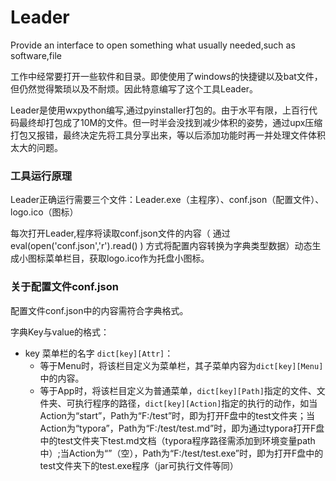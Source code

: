 # Leader
Provide an interface to open something what usually needed,such as software,file
 
工作中经常要打开一些软件和目录。即使使用了windows的快捷键以及bat文件，但仍然觉得繁琐以及不耐烦。因此特意编写了这个工具Leader。

Leader是使用wxpython编写,通过pyinstaller打包的。由于水平有限，上百行代码最终却打包成了10M的文件。但一时半会没找到减少体积的姿势，通过upx压缩打包又报错，最终决定先将工具分享出来，等以后添加功能时再一并处理文件体积太大的问题。


### 工具运行原理
Leader正确运行需要三个文件：Leader.exe（主程序）、conf.json（配置文件）、logo.ico（图标）

每次打开Leader,程序将读取conf.json文件的内容（ 通过eval(open('conf.json','r').read() ) 方式将配置内容转换为字典类型数据）动态生成小图标菜单栏目，获取logo.ico作为托盘小图标。

### 关于配置文件conf.json
配置文件conf.json中的内容需符合字典格式。

字典Key与value的格式：
* key
  菜单栏的名字
  `dict[key][Attr]`：
  * 等于Menu时，将该栏目定义为菜单栏，其子菜单内容为`dict[key][Menu]`中的内容。
  * 等于App时，将该栏目定义为普通菜单，`dict[key][Path]`指定的文件、文件夹、可执行程序的路径，`dict[key][Action]`指定的执行的动作，如当Action为“start”，Path为“F:/test”时，即为打开F盘中的test文件夹；当Action为“typora”，Path为“F:/test/test.md”时，即为通过typora打开F盘中的test文件夹下test.md文档（typora程序路径需添加到环境变量path中）;当Action为“”（空），Path为“F:/test/test.exe”时，即为打开F盘中的test文件夹下的test.exe程序（jar可执行文件等同）
  
